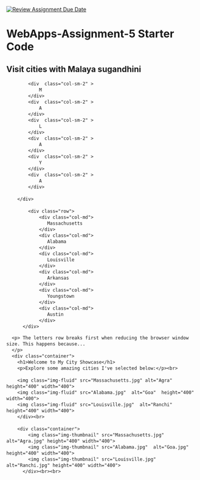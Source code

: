 [![Review Assignment Due Date](https://classroom.github.com/assets/deadline-readme-button-24ddc0f5d75046c5622901739e7c5dd533143b0c8e959d652212380cedb1ea36.svg)](https://classroom.github.com/a/7kKA03Up)
# WebApps-Assignment-5 Starter Code

<!DOCTYPE html>
<html lang="en">
<head>
  <title>Bootstrap Assignment</title>
  <h2>Visit cities with Malaya sugandhini</h2>
  <link rel="stylesheet" type="text/css" href="styles.css">
  <meta charset="utf-8">
  <meta name="viewport" content="width=device-width, initial-scale=1">
  
  <link href="https://cdn.jsdelivr.net/npm/bootstrap@5.3.2/dist/css/bootstrap.min.css" rel="stylesheet" 
    integrity="sha384-T3c6CoIi6uLrA9TneNEoa7RxnatzjcDSCmG1MXxSR1GAsXEV/Dwwykc2MPK8M2HN" crossorigin="anonymous">
  <script src="https://cdn.jsdelivr.net/npm/@popperjs/core@2.11.8/dist/umd/popper.min.js" 
    integrity="sha384-I7E8VVD/ismYTF4hNIPjVp/Zjvgyol6VFvRkX/vR+Vc4jQkC+hVqc2pM8ODewa9r" crossorigin="anonymous"></script>
  <script src="https://cdn.jsdelivr.net/npm/bootstrap@5.3.2/dist/js/bootstrap.min.js" 
    integrity="sha384-BBtl+eGJRgqQAUMxJ7pMwbEyER4l1g+O15P+16Ep7Q9Q+zqX6gSbd85u4mG4QzX+" crossorigin="anonymous"></script>
</head>
<body>
    <div class="container">
        <div class="row" >
            
            <div  class="col-sm-2" >
                M
            </div>
            <div  class="col-sm-2" >
                A
            </div>
            <div  class="col-sm-2" >
                L
            </div>
            <div  class="col-sm-2" >
                A
            </div>
            <div  class="col-sm-2" >
                Y
            </div>
            <div  class="col-sm-2" >
                A
            </div>
        
        </div>
           
            <div class="row">
                <div class="col-md">
                   Massachusetts
                </div>
                <div class="col-md">
                   Alabama
                </div>
                <div class="col-md">
                   Louisville
                </div>
                <div class="col-md">
                   Arkansas
                </div>
                <div class="col-md">
                   Youngstown
                </div>
                <div class="col-md">
                   Austin
                </div>
          </div>
    

        
        
</div>

      <p> The letters row breaks first when reducing the browser window size. This happens because...
      </p>
      <div class="container">
        <h1>Welcome to My City Showcase</h1>
        <p>Explore some amazing cities I've selected below:</p><br>

        <img class="img-fluid" src="Massachusetts.jpg" alt="Agra" height="400" width="400">
        <img class="img-fluid" src="Alabama.jpg"  alt="Goa"  height="400" width="400">
        <img class="img-fluid" src="Louisville.jpg"  alt="Ranchi"  height="400" width="400">
        </div><br>

        <div class="container">
            <img class="img-thumbnail" src="Massachusetts.jpg" alt="Agra.jpg" height="400" width="400">
            <img class="img-thumbnail" src="Alabama.jpg"  alt="Goa.jpg"  height="400" width="400">
            <img class="img-thumbnail" src="Louisville.jpg" alt="Ranchi.jpg" height="400" width="400">
          </div><br><br>
     


</body>
</html>